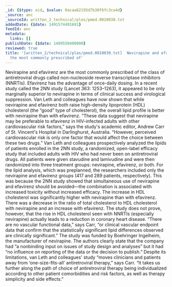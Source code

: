 ```yaml
---
_id: {$type: oid, $value: 0acaa62195d7b30f6fc3ca4d}
_source: anc
_sourceId: written_2_technical/plos/pmed.0010030.txt
addedDate: {$date: 1491574491691}
feedId: anc
metadata:
  links: []
publishDate: {$date: 1489550400000}
reviewed: true
title: '[written_2/technical/plos/pmed.0010030.txt]  Nevirapine and efavirenz are
  the most commonly prescribed of'
---
```

Nevirapine and efavirenz are the most commonly prescribed of the class of antiretroviral
drugs called non-nucleoside reverse transcriptase inhibitors (NNRTIs). Efavirenz has the
advantage of once-daily dosing. In a recent study called the 2NN study (Lancet 363:
1253–1263), it appeared to be only marginally superior to nevirapine in terms of clinical
success and virological suppression. Van Leth and colleagues have now shown that while
nevirapine and efavirenz both raise high-density lipoprotein (HDL) cholesterol (the “good”
type of cholesterol), the overall lipid profile is better with nevirapine than with
efavirenz.
“These data suggest that nevirapine may be preferable to efavirenz in HIV-infected
adults with other cardiovascular risk factors,” says the study&#x27;s academic editor, Andrew
Carr of St. Vincent&#x27;s Hospital in <geo  id='2169378'>Darlinghurst, Australia</geo>. “However, perceived
cardiovascular risk is only one factor that would affect the choice between these two
drugs.”
Van Leth and colleagues prospectively analyzed the lipids of patients enrolled in the
2NN study, a randomized, open-label efficacy study that included adults with HIV who had
never been on antiretroviral drugs. All patients were given stavudine and lamivudine and
were then randomized into three treatment groups: nevirapine, efavirenz, or both.
For the lipid analysis, which was preplanned, the researchers included only the
nevirapine and efavirenz groups (417 and 289 patients, respectively). This was because the
2NN study showed that simultaneous use of nevirapine and efavirenz should be avoided—the
combination is associated with increased toxicity without increased efficacy. The increase
in HDL cholesterol was significantly higher with nevirapine than with efavirenz. There was
a decrease in the ratio of total cholesterol to HDL cholesterol with nevirapine and an
increase with efavirenz.
The study does not prove, however, that the rise in HDL cholesterol seen with NNRTIs
(especially nevirapine) actually leads to a reduction in coronary heart disease. “There are
no vascular functional data,” says Carr, “or clinical vascular endpoint data that confirm
that the statistically significant lipid differences observed are clinically
significant.”
The study was funded by Boehringer Ingelheim, the manufacturer of nevirapine. The
authors clearly state that the company had “a nonbinding input on issues of study design
and analyses” but it had “no influence on reporting of the data or the decision to
publish.”
Despite its limitations, van Leth and colleagues&#x27; study “moves clinicians and patients
away from ‘one-size-fits-all’ antiretroviral therapy,” says Carr. “It takes us further
along the path of choice of antiretroviral therapy being individualized according to other
patient comorbidities and risk factors, as well as therapy simplicity and side
effects.”